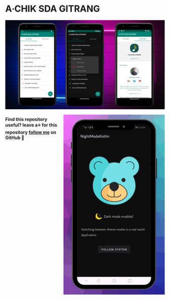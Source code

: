# A∙CHIK SDA GITRANG


<p align="center">
<img src="/previews/1.png"/>
</p>


<img src="/previews/gif.gif" align="right" width="320"/>


#### Find this repository useful? leave a⭐ for this repository [follow me](https://github.com/ArsrangMarak) on GitHub 🤩


